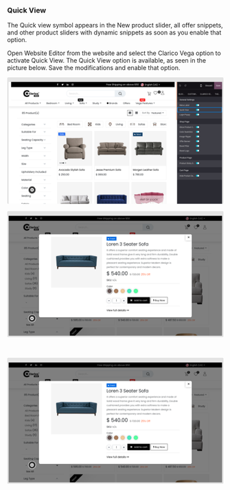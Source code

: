 
### Quick View



The Quick view symbol appears in the New product slider, all offer snippets, and other product sliders with dynamic snippets as soon as you enable that option.


Open Website Editor from the website and select the Clarico Vega option to activate Quick View. The Quick View option is available, as seen in the picture below. Save the modifications and enable that option.


![](./images/qvu1.png)


![](./images/qv2.png)


 


![](./images/qv3.png)



